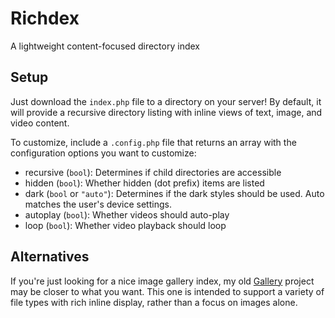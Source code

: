 # Richdex

A lightweight content-focused directory index

## Setup

Just download the `index.php` file to a directory on your server! By default, it will provide a recursive directory listing with inline views of text, image, and video content.

To customize, include a `.config.php` file that returns an array with the configuration options you want to customize:

- recursive (`bool`): Determines if child directories are accessible
- hidden (`bool`): Whether hidden (dot prefix) items are listed
- dark (`bool` or `"auto"`): Determines if the dark styles should be used. Auto matches the user's device settings.
- autoplay (`bool`): Whether videos should auto-play
- loop (`bool`): Whether video playback should loop

## Alternatives

If you're just looking for a nice image gallery index, my old [Gallery](https://github.com/Alanaktion/Gallery) project may be closer to what you want. This one is intended to support a variety of file types with rich inline display, rather than a focus on images alone.

